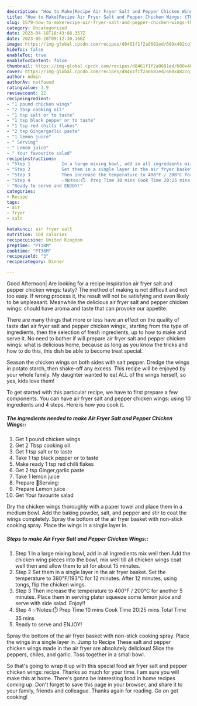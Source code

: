 ```yaml
---
description: "How to Make|Recipe Air Fryer Salt and Pepper Chicken Wings: {That is Special"
title: "How to Make|Recipe Air Fryer Salt and Pepper Chicken Wings: {That is Special"
slug: 1579-how-to-makerecipe-air-fryer-salt-and-pepper-chicken-wings-that-is-special
category: Uncategorized
date: 2023-04-18T18:43:08.357Z
date: 2023-06-28T09:12:30.166Z
image: https://img-global.cpcdn.com/recipes/d8461f1f2a0681ed/680x482cq70/air-fryer-salt-and-pepper-chicken-wings-recipe-main-photo.jpg
hideToc: false
enableToc: true
enableTocContent: false
thumbnail: https://img-global.cpcdn.com/recipes/d8461f1f2a0681ed/680x482cq70/air-fryer-salt-and-pepper-chicken-wings-recipe-main-photo.jpg
cover: https://img-global.cpcdn.com/recipes/d8461f1f2a0681ed/680x482cq70/air-fryer-salt-and-pepper-chicken-wings-recipe-main-photo.jpg
author: Admin
authorAv: notfound
ratingvalue: 3.9
reviewcount: 22
recipeingredient:
- "1 pound chicken wings"
- "2 Tbsp cooking oil"
- "1 tsp salt or to taste"
- "1 tsp black pepper or to taste"
- "1 tsp red chilli flakes"
- "2 tsp Gingergarlic paste"
- "1 lemon juice"
- " Serving"
- " Lemon juice"
- " Your favourite salad"
recipeinstructions:
- "Step 1            In a large mixing bowl, add in all ingredients mix well then Add the chicken wing pieces into the bowl, mix well till all chicken wings coat well then and allow them to sit for about 15 minutes."
- "Step 2            Set them in a single layer in the air fryer basket. Set the temperature to 380°F/193°C for 12 minutes. After 12 minutes, using tongs, flip the chicken wings."
- "Step 3            Then increase the temperature to 400°F / 200°C for another 5 minutes.  Place them in serving plater squeeze some lemon juice and serve with side salad.  Enjoy!!"
- "Step 4            ✅Notes:⏱️  Prep Time 10 mins Cook Time 20:25 mins Total Time 35 mins"
- "Ready to serve and ENJOY!"
categories:
- Recipe
tags:
- air
- fryer
- salt

katakunci: air fryer salt 
nutrition: 169 calories
recipecuisine: United Kingdom
preptime: "PT18M"
cooktime: "PT38M"
recipeyield: "3"
recipecategory: Dinner

---
```



Good Afternoon| Are looking for a recipe inspiration air fryer salt and pepper chicken wings: tasty? The method of making is not difficult and not too easy. If wrong process it, the result will not be satisfying and even likely to be unpleasant. Meanwhile the delicious air fryer salt and pepper chicken wings: should have aroma and taste that can provoke our appetite.






There are many things that more or less have an effect on the quality of taste dari air fryer salt and pepper chicken wings:, starting from the type of ingredients, then the selection of fresh ingredients, up to how to make and serve it. No need to bother if will prepare air fryer salt and pepper chicken wings: what is delicious home, because as long as you know the tricks and how to do this, this dish be able to become treat special.


Season the chicken wings on both sides with salt pepper. Dredge the wings in potato starch, then shake-off any excess. This recipe will be enjoyed by your whole family. My daughter wanted to eat ALL of the wings herself, so yes, kids love them!


To get started with this particular recipe, we have to first prepare a few components. You can have air fryer salt and pepper chicken wings: using 10 ingredients and 4 steps. Here is how you cook it.

<!--inarticleads1-->

##### The ingredients needed to make Air Fryer Salt and Pepper Chicken Wings::

1. Get 1 pound chicken wings
1. Get 2 Tbsp cooking oil
1. Get 1 tsp salt or to taste
1. Take 1 tsp black pepper or to taste
1. Make ready 1 tsp red chilli flakes
1. Get 2 tsp Ginger,garlic paste
1. Take 1 lemon juice
1. Prepare  🌻Serving:
1. Prepare  Lemon juice
1. Get  Your favourite salad


Dry the chicken wings thoroughly with a paper towel and place them in a medium bowl. Add the baking powder, salt, and pepper and stir to coat the wings completely. Spray the bottom of the air fryer basket with non-stick cooking spray. Place the wings in a single layer in. 

<!--inarticleads2-->

##### Steps to make Air Fryer Salt and Pepper Chicken Wings::

1. Step 1            In a large mixing bowl, add in all ingredients mix well then Add the chicken wing pieces into the bowl, mix well till all chicken wings coat well then and allow them to sit for about 15 minutes.
1. Step 2            Set them in a single layer in the air fryer basket. Set the temperature to 380°F/193°C for 12 minutes. After 12 minutes, using tongs, flip the chicken wings.
1. Step 3            Then increase the temperature to 400°F / 200°C for another 5 minutes.  Place them in serving plater squeeze some lemon juice and serve with side salad.  Enjoy!!
1. Step 4            ✅Notes:⏱️  Prep Time 10 mins Cook Time 20:25 mins Total Time 35 mins
1. Ready to serve and ENJOY!

Spray the bottom of the air fryer basket with non-stick cooking spray. Place the wings in a single layer in. Jump to Recipe These salt and pepper chicken wings made in the air fryer are absolutely delicious! Slice the peppers, chiles, and garlic. Toss together in a small bowl. 

So that's going to wrap it up with this special food air fryer salt and pepper chicken wings: recipe. Thanks so much for your time. I am sure you will make this at home. There's gonna be interesting food in home recipes coming up. Don't forget to save this page in your browser, and share it to your family, friends and colleague. Thanks again for reading. Go on get cooking!
